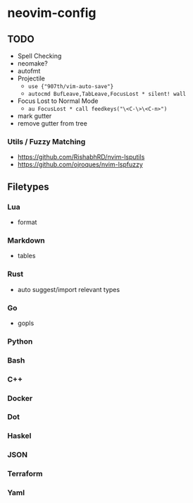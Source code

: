 # neovim-config

## TODO
- Spell Checking
- neomake?
- autofmt
- Projectile
  - `use {"907th/vim-auto-save"}`
  - `autocmd BufLeave,TabLeave,FocusLost * silent! wall`
- Focus Lost to Normal Mode
  - `au FocusLost * call feedkeys("\<C-\>\<C-n>")`
- mark gutter
- remove gutter from tree

### Utils / Fuzzy Matching
- https://github.com/RishabhRD/nvim-lsputils
- https://github.com/ojroques/nvim-lspfuzzy

## Filetypes
### Lua
- format
### Markdown
- tables
### Rust
- auto suggest/import relevant types
### Go
- gopls
### Python
### Bash
### C++
### Docker
### Dot
### Haskel
### JSON
### Terraform
### Yaml
